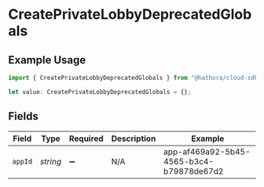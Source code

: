 # CreatePrivateLobbyDeprecatedGlobals

## Example Usage

```typescript
import { CreatePrivateLobbyDeprecatedGlobals } from "@hathora/cloud-sdk-typescript/models/operations";

let value: CreatePrivateLobbyDeprecatedGlobals = {};
```

## Fields

| Field                                    | Type                                     | Required                                 | Description                              | Example                                  |
| ---------------------------------------- | ---------------------------------------- | ---------------------------------------- | ---------------------------------------- | ---------------------------------------- |
| `appId`                                  | *string*                                 | :heavy_minus_sign:                       | N/A                                      | app-af469a92-5b45-4565-b3c4-b79878de67d2 |